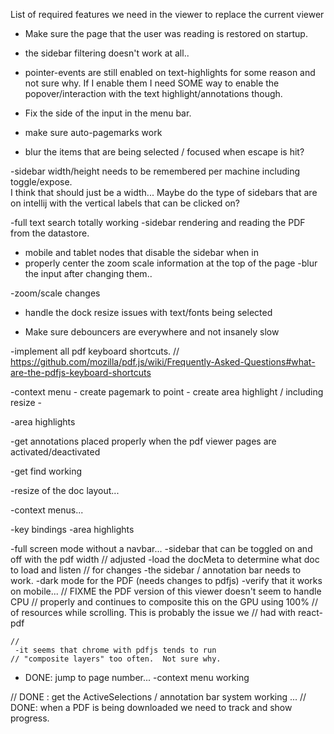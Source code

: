 List of required features we need in the viewer to replace the current viewer

- Make sure the page that the user was reading is restored on startup.

- the sidebar filtering doesn't work at all.. 

- pointer-events are still enabled on text-highlights for some reason and not
  sure why.  If I enable them I need SOME way to enable the popover/interaction
  with the text highlight/annotations though.   

- Fix the side of the input in the menu bar.  

- make sure auto-pagemarks work

- blur the items that are being selected / focused when escape is hit?

 -sidebar width/height needs to be remembered per machine including toggle/expose.  
  I think that should just be a width... Maybe do the type of sidebars that are 
  on intellij with the vertical labels that can be clicked on?

 -full text search totally working
 -sidebar rendering and reading the PDF from the datastore.

 - mobile and tablet nodes that disable the sidebar when in
 - properly center the zoom scale information at the top of the page
 -blur the input after changing them.. 

 -zoom/scale changes
 
 - handle the dock resize issues with text/fonts being selected 

 - Make sure debouncers are everywhere and not insanely slow

 -implement all pdf keyboard shortcuts. 
// https://github.com/mozilla/pdf.js/wiki/Frequently-Asked-Questions#what-are-the-pdfjs-keyboard-shortcuts


 -context menu
    - create pagemark to point
    - create area highlight / including resize
    - 
    
 -area highlights

 -get annotations placed properly when the pdf viewer pages are activated/deactivated

 -get find working

 -resize of the doc layout... 


 -context menus... 

 -key bindings
 -area highlights

 -full screen mode without a navbar...
 -sidebar that can be toggled on and off with the pdf width
// adjusted
 -load the docMeta to determine what doc to load and listen
// for changes
 -the sidebar / annotation bar needs to work.
 -dark mode for the PDF (needs changes to pdfjs)
 -verify that it works on mobile...
    // FIXME the PDF version of this viewer doesn't seem to handle CPU
    // properly and continues to composite this on the GPU using 100%
    // of resources while scrolling.  This is probably the issue we
    // had with react-pdf

    //
     -it seems that chrome with pdfjs tends to run
    // "composite layers" too often.  Not sure why.

 - DONE: jump to page number... 
 -context menu working

// DONE : get the ActiveSelections / annotation bar system working ... 
// DONE: when a PDF is being downloaded we need to track and show progress.
